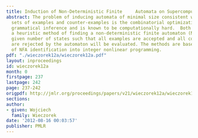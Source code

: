 ```yaml
---
title: Induction of Non-Deterministic Finite     Automata on Supercomputers
abstract: The problem of inducing automata of minimal size consistent with finite
  sets of examples and counter-examples is the combinatorial optimization task of
  grammatical inference and is known to be computationally hard.  Both an exact and
  a heuristic method of finding a non-deterministic finite automaton (NFA) with a
  given number of states such that all examples are accepted and all counter-examples
  are rejected by the automaton will be evaluated. The methods are based on a translation
  of NFA identification into integer nonlinear programming.
pdf: "./wieczorek12a/wieczorek12a.pdf"
layout: inproceedings
id: wieczorek12a
month: 0
firstpage: 237
lastpage: 242
page: 237-242
origpdf: http://jmlr.org/proceedings/papers/v21/wieczorek12a/wieczorek12a.pdf
sections: 
author:
- given: Wojciech
  family: Wieczorek
date: '2012-08-16 00:03:57'
publisher: PMLR
---
```

